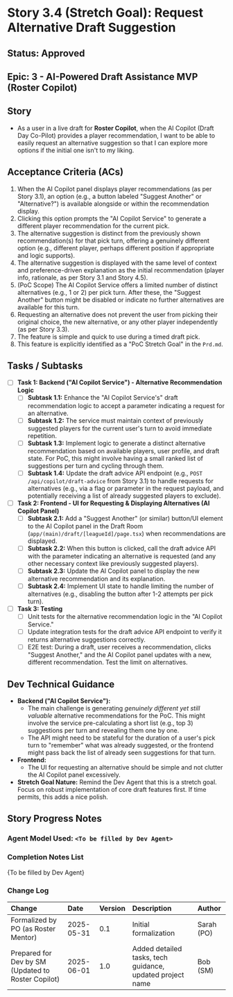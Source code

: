 # Story 3.4 (Stretch Goal): Request Alternative Draft Suggestion

## Status: Approved

## Epic: 3 - AI-Powered Draft Assistance MVP (Roster Copilot)

## Story

- As a user in a live draft for **Roster Copilot**, when the AI Copilot (Draft Day Co-Pilot) provides a player recommendation, I want to be able to easily request an alternative suggestion so that I can explore more options if the initial one isn't to my liking.

## Acceptance Criteria (ACs)

1.  When the AI Copilot panel displays player recommendations (as per Story 3.1), an option (e.g., a button labeled "Suggest Another" or "Alternative?") is available alongside or within the recommendation display.
2.  Clicking this option prompts the "AI Copilot Service" to generate a different player recommendation for the current pick.
3.  The alternative suggestion is distinct from the previously shown recommendation(s) for that pick turn, offering a genuinely different option (e.g., different player, perhaps different position if appropriate and logic supports).
4.  The alternative suggestion is displayed with the same level of context and preference-driven explanation as the initial recommendation (player info, rationale, as per Story 3.1 and Story 4.5).
5.  (PoC Scope) The AI Copilot Service offers a limited number of distinct alternatives (e.g., 1 or 2) per pick turn. After these, the "Suggest Another" button might be disabled or indicate no further alternatives are available for this turn.
6.  Requesting an alternative does not prevent the user from picking their original choice, the new alternative, or any other player independently (as per Story 3.3).
7.  The feature is simple and quick to use during a timed draft pick.
8.  This feature is explicitly identified as a "PoC Stretch Goal" in the `Prd.md`.

## Tasks / Subtasks

- [ ] **Task 1: Backend ("AI Copilot Service") - Alternative Recommendation Logic**
    - [ ] **Subtask 1.1:** Enhance the "AI Copilot Service's" draft recommendation logic to accept a parameter indicating a request for an alternative.
    - [ ] **Subtask 1.2:** The service must maintain context of previously suggested players for the current user's turn to avoid immediate repetition.
    - [ ] **Subtask 1.3:** Implement logic to generate a distinct alternative recommendation based on available players, user profile, and draft state. For PoC, this might involve having a small ranked list of suggestions per turn and cycling through them.
    - [ ] **Subtask 1.4:** Update the draft advice API endpoint (e.g., `POST /api/copilot/draft-advice` from Story 3.1) to handle requests for alternatives (e.g., via a flag or parameter in the request payload, and potentially receiving a list of already suggested players to exclude).
- [ ] **Task 2: Frontend - UI for Requesting & Displaying Alternatives (AI Copilot Panel)**
    - [ ] **Subtask 2.1:** Add a "Suggest Another" (or similar) button/UI element to the AI Copilot panel in the Draft Room (`app/(main)/draft/[leagueId]/page.tsx`) when recommendations are displayed.
    - [ ] **Subtask 2.2:** When this button is clicked, call the draft advice API with the parameter indicating an alternative is requested (and any other necessary context like previously suggested players).
    - [ ] **Subtask 2.3:** Update the AI Copilot panel to display the new alternative recommendation and its explanation.
    - [ ] **Subtask 2.4:** Implement UI state to handle limiting the number of alternatives (e.g., disabling the button after 1-2 attempts per pick turn).
- [ ] **Task 3: Testing**
    - [ ] Unit tests for the alternative recommendation logic in the "AI Copilot Service."
    - [ ] Update integration tests for the draft advice API endpoint to verify it returns alternative suggestions correctly.
    - [ ] E2E test: During a draft, user receives a recommendation, clicks "Suggest Another," and the AI Copilot panel updates with a new, different recommendation. Test the limit on alternatives.

## Dev Technical Guidance

- **Backend ("AI Copilot Service"):**
    - The main challenge is generating *genuinely different yet still valuable* alternative recommendations for the PoC. This might involve the service pre-calculating a short list (e.g., top 3) suggestions per turn and revealing them one by one.
    - The API might need to be stateful for the duration of a user's pick turn to "remember" what was already suggested, or the frontend might pass back the list of already seen suggestions for that turn.
- **Frontend:**
    - The UI for requesting an alternative should be simple and not clutter the AI Copilot panel excessively.
- **Stretch Goal Nature:** Remind the Dev Agent that this is a stretch goal. Focus on robust implementation of core draft features first. If time permits, this adds a nice polish.

## Story Progress Notes

### Agent Model Used: `<To be filled by Dev Agent>`

### Completion Notes List

{To be filled by Dev Agent}

### Change Log

| Change                                    | Date       | Version | Description                                                    | Author     |
| :---------------------------------------- | :--------- | :------ | :------------------------------------------------------------- | :--------- |
| Formalized by PO (as Roster Mentor)       | 2025-05-31 | 0.1     | Initial formalization                                          | Sarah (PO) |
| Prepared for Dev by SM (Updated to Roster Copilot) | 2025-06-01 | 1.0     | Added detailed tasks, tech guidance, updated project name | Bob (SM)   |